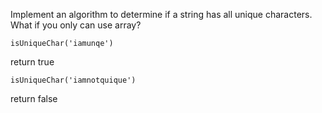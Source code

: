 Implement an algorithm to determine if a string has all unique characters. What if you only can use array?
```
isUniqueChar('iamunqe')
```
return true

```
isUniqueChar('iamnotquique')
```
return false